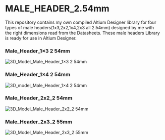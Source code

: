 # MALE_HEADER_2.54mm
This repository contains my own compiled Altium Designer library for four types of male headers(1x3,2x2,1x4,2x3 all 2.54mm) designed by me with the right dimensions read from the Datasheets. These male headers Library is ready for use in Altium Designer.

### Male_Header_1×3 2 54mm 
![3D_Model_Male_Header_1×3 2 54mm](https://user-images.githubusercontent.com/57021975/92006333-80073c80-ed3c-11ea-875d-d87eeb0c6836.JPG)

### Male_Header_1×4 2 54mm
![3D_model_Male_Header_1×4 2 54mm](https://user-images.githubusercontent.com/57021975/92006338-81386980-ed3c-11ea-88bd-bbd916432da6.JPG)

### Male_Header_2x2_2 54mm
![3D_Model_Male_Header_2x2_2 54mm](https://user-images.githubusercontent.com/57021975/92006351-84335a00-ed3c-11ea-8d24-fa0cb9d1a221.JPG)

### Male_Header_2x3_2 55mm
![3D_Model_Male_Header_2x3_2 55mm](https://user-images.githubusercontent.com/57021975/92006527-bf358d80-ed3c-11ea-869e-18028fc6fa57.JPG)

